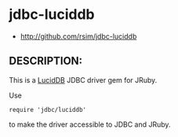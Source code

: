 # jdbc-luciddb

* http://github.com/rsim/jdbc-luciddb

## DESCRIPTION:

This is a [LucidDB](http://luciddb.org) JDBC driver gem for JRuby.

Use

    require 'jdbc/luciddb'

to make the driver accessible to JDBC and JRuby.
